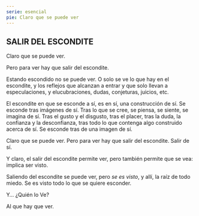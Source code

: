 ```yaml
---
serie: esencial
pie: Claro que se puede ver
---
```


## SALIR DEL ESCONDITE

Claro que se puede ver.

Pero para ver hay que salir del escondite.

Estando escondido no se puede ver. O solo se ve lo que hay en el escondite, y los reflejos que alcanzan a entrar y que solo llevan a especulaciones, y elucubraciones, dudas, conjeturas, juicios, etc.

El escondite en que se esconde a sí, es en sí, una construcción de sí. Se esconde tras imágenes de sí. Tras lo que se cree, se piensa, se siente, se imagina de sí. Tras el gusto y el disgusto, tras el placer, tras la duda, la confianza y la desconfianza, tras todo lo que contenga algo construido acerca de sí. Se esconde tras de una imagen de sí.

Claro que se puede ver. Pero para ver hay que salir del escondite. Salir de sí.

Y claro, el salir del escondite permite ver, pero también permite que se vea: implica ser visto.

Saliendo del escondite se puede ver, pero _se es visto_, y allí, la raíz de todo miedo. Se es visto todo lo que se quiere esconder.

Y… ¿Quién lo Ve?

Al que hay que ver.
